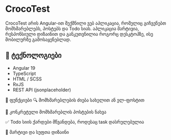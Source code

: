 # CrocoTest

CrocoTest არის Angular-ით შექმნილი ვებ აპლიკაცია, რომელიც გიჩვენებთ მომხმარებლებს, პოსტებს და Todo სიას. აპლიკაცია მარტივია, რესპონსიული დიზაინით და განკუთვნილია როგორც დესკტოპზე, ისე მობილურზე გამოსაყენებლად.

## 🔧 ტექნოლოგიები

- Angular 19
- TypeScript
- HTML / SCSS
- RxJS
- REST API (jsonplaceholder)


📌 ფუნქციები
🔍 მომხმარებლების ძიება სახელით ან ელ-ფოსტით

📄 კონკრეტული მომხმარებლის პოსტების ნახვა

✅ Todo სიის ქარდები მწვანდება, როდესაც task დასრულებულია

🧩 მარტივი და სუფთა დიზაინი